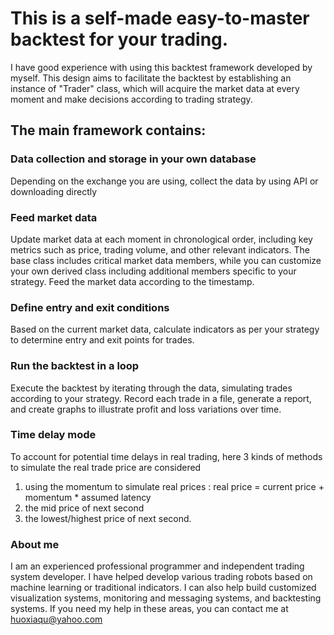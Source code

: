 # This is a self-made easy-to-master backtest for your trading.

I have good experience with using this backtest framework developed by myself. This design aims to facilitate the backtest by establishing an instance of "Trader" class, which will acquire the market data at every moment and make decisions according to trading strategy. 

## The main framework contains:  
### Data collection and storage in your own database
Depending on the exchange you are using, collect the data by using API or downloading directly

### Feed market data

Update market data at each moment in chronological order, including key metrics such as price, trading volume, and other relevant indicators. The base class includes critical market data members, while you can customize your own derived class including additional members specific to your strategy. Feed the market data according to the timestamp.

### Define entry and exit conditions
Based on the current market data, calculate indicators as per your strategy to determine entry and exit points for trades.

### Run the backtest in a loop
Execute the backtest by iterating through the data, simulating trades according to your strategy. Record each trade in a file, generate a report, and create graphs to illustrate profit and loss variations over time.

### Time delay mode
To account for potential time delays in real trading, here 3 kinds of methods to simulate the real trade price are considered

1. using the momentum to simulate real prices : real price = current price + momentum * assumed latency
2. the mid price of next second
3. the lowest/highest price of next second.

### About me

I am an experienced professional programmer and independent trading system developer. I have helped develop various trading robots based on machine learning or traditional indicators. I can also help build customized visualization systems, monitoring and messaging systems, and backtesting systems. If you need my help in these areas, you can contact me at huoxiaqu@yahoo.com



